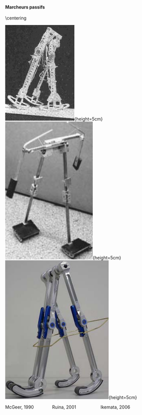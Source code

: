 #### Marcheurs passifs

\centering

![](imgs/mcgeer.png){height=5cm}
![](imgs/passive_bipeds_1.png){height=5cm}
![](imgs/passive_bipeds_2.png){height=5cm}

McGeer, 1990               Ruina, 2001                    Ikemata, 2006
